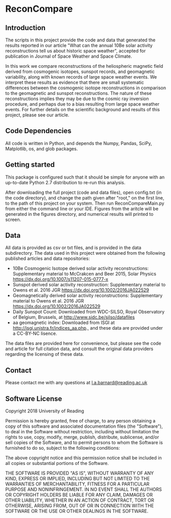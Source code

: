 ReconCompare
============

Introduction
------------

The scripts in this project provide the code and data that generated the results reported in our article "What can the annual 10Be solar activity reconstructions tell us about historic space weather", accepted for publication in Journal of Space Weather and Space Climate.

In this work we compare reconstructions of the heliospheric magnetic field derived from cosmogenic isotopes, sunspot records, and geomagnetic variability, along with known records of large space weather events. We interpret these results as evidence that there are small systematic differences between the cosmogenic isotope reconstructions in comparison to the geomagnetic and sunspot reconstructions. The nature of these reconstructions implies they may be due to the cosmic ray inversion procedure, and perhaps due to a bias resulting from large space weather events. For further details on the scientific background and results of this project, please see our article.

Code Dependencies
-----------------
All code is written in Python, and depends the Numpy, Pandas, SciPy, Matplotlib, os, and glob packages.

Getting started
---------------
This package is configured such that it should be simple for anyone with an up-to-date Python 2.7 distribution to re-run this analysis.

After downloading the full project (code and data files), open config.txt (in the code directory), and change the path given after "root," on the first line, to the path of this project on your system. Then run ReconCompareMain.py from either the command line or your IDE. Figures from the aritcle will be generated in the figures directory, and numerical results will printed to screen.

Data
----
All data is provided as csv or txt files, and is provided in the data subdirectory. The data used in this project were obtained from the following published articles and data repositories:

*   10Be Cosmogenic Isotope derived solar activity reconstructions: Supplementary material to McCrakcen and Beer 2015, Solar Physics https://dx.doi.org/10.1007/s11207-015-0777-x 
*   Sunspot derived solar activity reconstruction: Supplementary material to Owens et al. 2016 JGR https://dx.doi.org/10.1002/2016JA022529
*   Geomagnetically derived solar activity reconstructions: Supplementary material to Owens et al. 2016 JGR https://dx.doi.org/10.1002/2016JA022529
*   Daily Sunspot Count: Downloaded from WDC-SILSO, Royal Observatory of Belgium, Brussels, at http://www.sidc.be/silso/datafiles
*   aa geomagnetic index: Downloaded from ISGI at http://isgi.unistra.fr/indices_aa.php., and these data are provided under a CC-BY-NC lisence.

The data files are provided here for convenience, but please see the code and article for full citation data, and consult the original data providers regarding the licensing of these data.

Contact
--------

Please contact me with any questions at l.a.barnard@reading.ac.uk

Software License
-----------------
Copyright 2018 University of Reading

Permission is hereby granted, free of charge, to any person obtaining a copy of this software and associated documentation files (the "Software"), to deal in the Software without restriction, including without limitation the rights to use, copy, modify, merge, publish, distribute, sublicense, and/or sell copies of the Software, and to permit persons to whom the Software is furnished to do so, subject to the following conditions:

The above copyright notice and this permission notice shall be included in all copies or substantial portions of the Software.

THE SOFTWARE IS PROVIDED "AS IS", WITHOUT WARRANTY OF ANY KIND, EXPRESS OR IMPLIED, INCLUDING BUT NOT LIMITED TO THE WARRANTIES OF MERCHANTABILITY, FITNESS FOR A PARTICULAR PURPOSE AND NONINFRINGEMENT. IN NO EVENT SHALL THE AUTHORS OR COPYRIGHT HOLDERS BE LIABLE FOR ANY CLAIM, DAMAGES OR OTHER LIABILITY, WHETHER IN AN ACTION OF CONTRACT, TORT OR OTHERWISE, ARISING FROM, OUT OF OR IN CONNECTION WITH THE SOFTWARE OR THE USE OR OTHER DEALINGS IN THE SOFTWARE.
